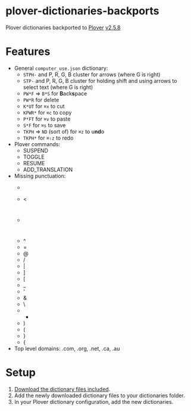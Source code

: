 # plover-dictionaries-backports

Plover dictionaries backported to [Plover](https://github.com/openstenoproject/plover/) [v2.5.8](https://github.com/openstenoproject/plover/releases/tag/v2.5.8)


# Features

* General `computer_use.json` dictionary:
  * `STPH-` and P, R, G, B cluster for arrows (where G is right)
  * `STP-` and P, R, G, B cluster for holding shift and using arrows to select text (where G is right)
  * `PW*F` => `B*S` for **B**ack**s**pace
  * `PW*R` for delete
  * `K*UT` for `⌘x` to cut
  * `KPWR*` for `⌘c` to copy
  * `P*FT` for `⌘v` to paste
  * `S*F` for `⌘s` to save
  * `TKPH` => `ND` (sort of) for `⌘z` to u**nd**o
  * `TKPH*` for `⌘⇧z` to redo
* Plover commands:
  * SUSPEND
  * TOGGLE
  * RESUME
  * ADD_TRANSLATION
* Missing punctuation:
  * >
  * <
  * #
  * ^
  * =
  * @
  * /
  * |
  * ]
  * [
  * _
  * '
  * &
  * \
  * *
  * )
  * (
  * }
  * {
* Top level domains: .com, .org, .net, .ca, .au


# Setup

1.  [Download the dictionary files included](https://github.com/dimonster/plover-dictionaries-backports/archive/master.zip).
2.  Add the newly downloaded dictionary files to your dictionaries folder.
3.  In your Plover dictionary configuration, add the new dictionaries.

